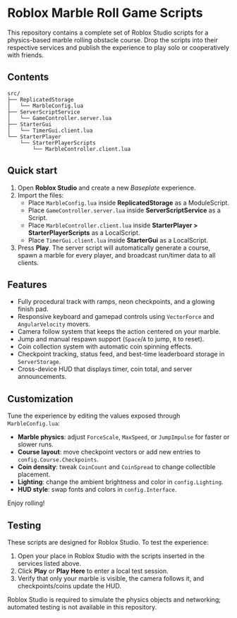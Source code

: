 # Roblox Marble Roll Game Scripts

This repository contains a complete set of Roblox Studio scripts for a physics-based marble rolling obstacle course. Drop the scripts into their respective services and publish the experience to play solo or cooperatively with friends.

## Contents

```
src/
├── ReplicatedStorage
│   └── MarbleConfig.lua
├── ServerScriptService
│   └── GameController.server.lua
├── StarterGui
│   └── TimerGui.client.lua
└── StarterPlayer
    └── StarterPlayerScripts
        └── MarbleController.client.lua
```

## Quick start

1. Open **Roblox Studio** and create a new *Baseplate* experience.
2. Import the files:
   * Place `MarbleConfig.lua` inside **ReplicatedStorage** as a ModuleScript.
   * Place `GameController.server.lua` inside **ServerScriptService** as a Script.
   * Place `MarbleController.client.lua` inside **StarterPlayer > StarterPlayerScripts** as a LocalScript.
   * Place `TimerGui.client.lua` inside **StarterGui** as a LocalScript.
3. Press **Play**. The server script will automatically generate a course, spawn a marble for every player, and broadcast run/timer data to all clients.

## Features

- Fully procedural track with ramps, neon checkpoints, and a glowing finish pad.
- Responsive keyboard and gamepad controls using `VectorForce` and `AngularVelocity` movers.
- Camera follow system that keeps the action centered on your marble.
- Jump and manual respawn support (`Space`/`A` to jump, `R` to reset).
- Coin collection system with automatic coin spinning effects.
- Checkpoint tracking, status feed, and best-time leaderboard storage in `ServerStorage`.
- Cross-device HUD that displays timer, coin total, and server announcements.

## Customization

Tune the experience by editing the values exposed through `MarbleConfig.lua`:

- **Marble physics**: adjust `ForceScale`, `MaxSpeed`, or `JumpImpulse` for faster or slower runs.
- **Course layout**: move checkpoint vectors or add new entries to `config.Course.Checkpoints`.
- **Coin density**: tweak `CoinCount` and `CoinSpread` to change collectible placement.
- **Lighting**: change the ambient brightness and color in `config.Lighting`.
- **HUD style**: swap fonts and colors in `config.Interface`.

Enjoy rolling!

## Testing

These scripts are designed for Roblox Studio. To test the experience:

1. Open your place in Roblox Studio with the scripts inserted in the services listed above.
2. Click **Play** or **Play Here** to enter a local test session.
3. Verify that only your marble is visible, the camera follows it, and checkpoints/coins update the HUD.

Roblox Studio is required to simulate the physics objects and networking; automated testing is not available in this repository.

